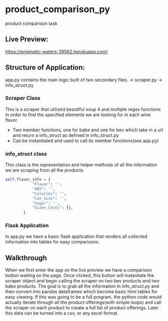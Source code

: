 # product_comparison_py
product comparison task

## Live Preview:
https://enigmatic-waters-39562.herokuapp.com/

## Structure of Application:
app.py contains the main logic built of two secondary files.
-> scraper.py
-> info_struct.py

### Scraper Class
This is a scraper that utilized beautiful soup 4 and multiple regex functions in order to find the specified elements we are looking for in each wine flavor.
- Two member functions, one for babe and one for bev which take in a url and return a info_struct as defined in info_struct.py
- Can be instantiated and used to call its member functions(see app.py)

### info_struct class
This class is the representation and helper methods of all the information we are scraping from all the products.
```python
self.flavor_info = {
            "Flavor": '',
            "ABV": '',
            "Calories": '',
            "Can_Size": '',
            "Sugar": '',
            "Sizes_Costs": {},
        }
```

### Flask Application
In app.py we have a basic flask application that renders all collected information into tables for easy comparisons.

## Walkthrough
When we first enter the app on the live preview we have a comparison button waiting on the page. Once clicked, this button will instantiate the scraper object and begin calling the scraper on two bev products and two babe products. The goal is to grab all the information in info_struct.py and then convert into pandas dataframes which become basic html tables for easy viewing. If this was going to be a full program, the python code would actually iterate through all the product offerings(with simple loops) and call the scraper on each product to create a full list of product offerings. Later this data can be turned into a csv, or any excel format.

